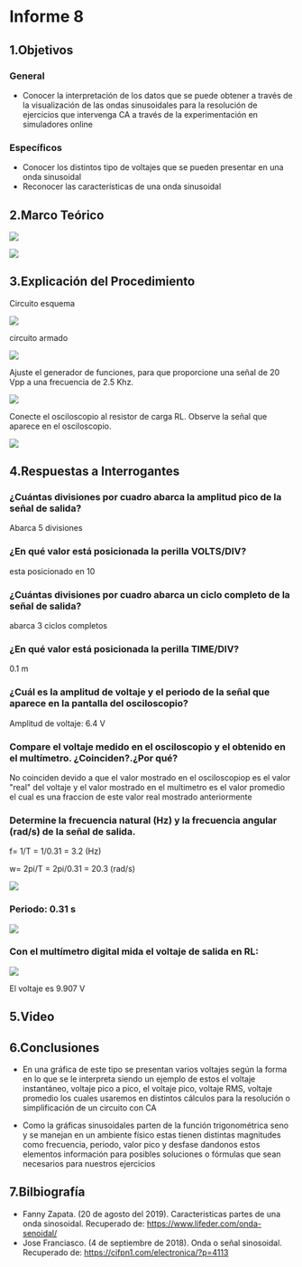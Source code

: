 # Informe 8
## 1.Objetivos
### General

- Conocer la interpretación de los datos que se puede obtener a través de la visualización de las ondas sinusoidales para la resolución de ejercicios que intervenga CA a través de la experimentación en simuladores online 
### Específicos

- Conocer los distintos tipo de voltajes que se pueden presentar en una onda sinusoidal
- Reconocer las características de una onda sinusoidal 

## 2.Marco Teórico

![](https://cdn.discordapp.com/attachments/977016920224198709/1010035917861437481/unknown.png)

![](https://cdn.discordapp.com/attachments/977016920224198709/1010035944583340032/unknown.png)

## 3.Explicación del Procedimiento

Circuito esquema

![](https://cdn.discordapp.com/attachments/977016920224198709/1010015602489970708/unknown.png)

circuito armado

![](https://cdn.discordapp.com/attachments/977016920224198709/1010015641106923530/unknown.png)

Ajuste el generador de funciones, para que proporcione una señal de 20 Vpp a
una frecuencia de 2.5 Khz.

![](https://cdn.discordapp.com/attachments/977016920224198709/1010015867142164610/unknown.png)

Conecte el osciloscopio al resistor de carga RL. Observe la señal que aparece en
el osciloscopio.

![](https://cdn.discordapp.com/attachments/977016920224198709/1010015985815801896/unknown.png)
## 4.Respuestas a Interrogantes

### ¿Cuántas divisiones por cuadro abarca la amplitud pico de la señal de salida?
Abarca 5 divisiones
### ¿En qué valor está posicionada la perilla VOLTS/DIV?
esta posicionado en 10
### ¿Cuántas divisiones por cuadro abarca un ciclo completo de la señal de salida?
abarca 3 ciclos completos
### ¿En qué valor está posicionada la perilla TIME/DIV?
0.1 m
### ¿Cuál es la amplitud de voltaje y el periodo de la señal que aparece en la pantalla del osciloscopio?
Amplitud de voltaje: 6.4 V

### Compare el voltaje medido en el osciloscopio  y el obtenido en el multímetro. ¿Coinciden?.¿Por qué?
No coinciden devido a que el valor mostrado en el osciloscopiop es el valor "real" del voltaje y el valor mostrado en el multimetro es el valor promedio 
el cual es una fraccion de este valor real mostrado anteriormente

### Determine la frecuencia natural (Hz) y la frecuencia angular (rad/s) de la señal de salida.

f= 1/T = 1/0.31 = 3.2 (Hz)

w= 2pi/T = 2pi/0.31 = 20.3 (rad/s)

![](https://cdn.discordapp.com/attachments/977016920224198709/1010016633395351633/unknown.png)

### Periodo: 0.31 s

![](https://cdn.discordapp.com/attachments/977016920224198709/1010016770666532864/unknown.png)

### Con el multímetro digital mida el voltaje de salida en RL:

![](https://cdn.discordapp.com/attachments/977016920224198709/1010016878946689154/unknown.png)

El voltaje es 9.907 V
## 5.Video
## 6.Conclusiones

- En una gráfica de este tipo se presentan varios voltajes según la forma en lo que se le interpreta siendo un ejemplo de estos 
el voltaje instantáneo, voltaje pico a pico, el voltaje pico, voltaje RMS, voltaje promedio los cuales usaremos en distintos cálculos para 
la resolución o simplificación de un circuito con CA

- Como la gráficas sinusoidales parten de la función trigonométrica seno y se manejan en un  ambiente físico estas tienen distintas
magnitudes como frecuencia, periodo, valor pico y desfase dandonos estos elementos información para posibles soluciones o fórmulas
que sean necesarios para nuestros ejercicios

## 7.Bilbiografía

- Fanny Zapata. (20 de agosto del 2019). Caracteristicas partes de una onda sinosoidal. Recuperado de: https://www.lifeder.com/onda-senoidal/
- Jose Franciasco. (4 de septiembre de 2018). Onda o señal sinosoidal.  Recuperado de: https://cifpn1.com/electronica/?p=4113

